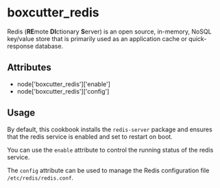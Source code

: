 boxcutter_redis
===============

Redis (**RE**mote **DI**ctionary **S**erver) is an open source, in-memory,
NoSQL key/value store that is primarily used as an application cache or
quick-response database.

Attributes
----------

- node['boxcutter_redis']['enable']
- node['boxcutter_redis']['config']

Usage
-----

By default, this cookbook installs the `redis-server` package and ensures
that the redis service is enabled and set to restart on boot.

You can use the `enable` attribute to control the running status of the
redis service.

The `config` attribute can be used to manage the Redis configuration file
`/etc/redis/redis.conf`.
